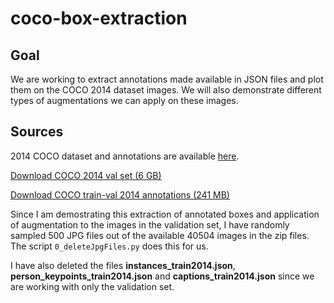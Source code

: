 # coco-box-extraction

## Goal
We are working to extract annotations made available in JSON files and plot them on the COCO 2014 dataset images. We will also demonstrate different types of augmentations we can apply on these images.

## Sources

 2014 COCO dataset and annotations are available [here](https://cocodataset.org/#download).

[Download COCO 2014 val set (6 GB)](http://images.cocodataset.org/zips/val2014.zip)

[Download COCO train-val 2014 annotations (241 MB)](http://images.cocodataset.org/annotations/annotations_trainval2014.zip)

Since I am demostrating this extraction of annotated boxes and application of augmentation to the images in the validation set, I have randomly sampled 500 JPG files out of the available 40504 images in the zip files. The script `0_deleteJpgFiles.py` does this for us.

I have also deleted the files **instances_train2014.json**,  **person_keypoints_train2014.json** and **captions_train2014.json** since we are working with only the validation set. 

